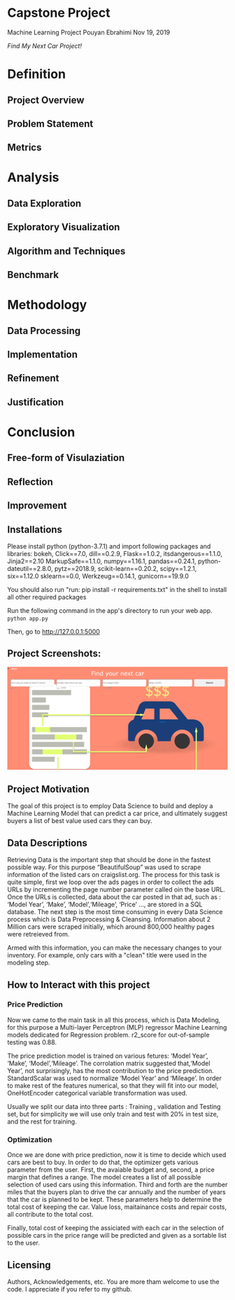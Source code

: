 
# Capstone Project
Machine Learning Project            Pouyan Ebrahimi         Nov 19, 2019

*Find My Next Car Project!*        

# Definition
## Project Overview
## Problem Statement 
## Metrics

# Analysis
## Data Exploration
## Exploratory Visualization
## Algorithm and Techniques 
## Benchmark

# Methodology
## Data Processing
## Implementation
## Refinement
## Justification

# Conclusion
## Free-form of Visulaziation
## Reflection
## Improvement


## Installations
Please install python (python-3.7.1) and import following packages and libraries: bokeh, Click==7.0, dill==0.2.9, Flask==1.0.2, itsdangerous==1.1.0, Jinja2==2.10
MarkupSafe==1.1.0, numpy==1.16.1, pandas==0.24.1, python-dateutil==2.8.0, pytz==2018.9, scikit-learn==0.20.2, scipy==1.2.1, six==1.12.0
sklearn==0.0, Werkzeug==0.14.1, gunicorn==19.9.0

You should also run "run: pip install -r requirements.txt" in the shell to install all other required packages

Run the following command in the app's directory to run your web app.
    `python app.py`

Then, go to http://127.0.0.1:5000

## Project Screenshots:
![image1](https://github.com/pouyanebrahimi/FindMyNextCar/blob/master/Screenshot.PNG?raw=true)

## Project Motivation
The goal of this project is to employ Data Science to build and deploy a Machine Learning Model that can predict a car price, and ultimately suggest buyers a list of best value used cars they can buy.

## Data Descriptions
Retrieving Data is the important step that should be done in the fastest possible way. For this purpose “BeautifulSoup” was used to scrape information of the listed cars on craigslist.org. The process for this task is quite simple, first we loop over the ads pages in order to collect the ads URLs by incrementing the page number parameter called oin the base URL. Once the URLs is collected, data about the car posted in that ad, such as : ‘Model Year’, ‘Make’, ‘Model’,‘Mileage’, ‘Price’ …, are stored in a SQL database. The next step is the most time consuming in every Data Science process which is Data Preprocessing & Cleansing. Information about 2 Million cars were scraped initially, which around 800,000 healthy pages were retreieved from.

Armed with this information, you can make the necessary changes to your inventory. For example, only cars with a "clean" title were used in the modeling step.

## How to Interact with this project
### Price Prediction

Now we came to the main task in all this process, which is Data Modeling, for this purpose a Multi-layer Perceptron (MLP) regressor Machine Learning models dedicated for Regression problem. r2_score for out-of-sample testing was 0.88.

The price prediction model is trained on various fetures: ‘Model Year’, ‘Make’, ‘Model’,‘Mileage’. The corrolation matrix suggested that,‘Model Year’, not surprisingly, has the most contribution to the price prediction. StandardScalar was used to normalize ‘Model Year’ and ‘Mileage’. In order to make rest of the features numerical, so that they will fit into our model, OneHotEncoder categorical variable transformation was used.

Usually we split our data into three parts : Training , validation and Testing set, but for simplicity we will use only train and test with 20% in test size, and the rest for training.

### Optimization

Once we are done with price prediction, now it is time to decide which used cars are best to buy. In order to do that, the optimizer gets various parameter from the user. First, the avaiable budget and, second, a price margin that defines a range. The model creates a list of all possible selection of used cars using this information. Third and forth are the number miles that the buyers plan to drive the car annually and the number of years that the car is planned to be kept. These parameters help to determine the total cost of keeping the car. Value loss, maitainance costs and repair costs, all contribute to the total cost.

Finally, total cost of keeping the assiciated with each car in the selection of possible cars in the price range will be predicted and given as a sortable list to the user.  

## Licensing
Authors, Acknowledgements, etc. You are more tham welcome to use the code. I appreciate if you refer to my github.
